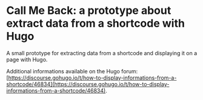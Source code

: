 # Call Me Back: a prototype about extract data from a shortcode with Hugo

A small prototype for extracting data from a shortcode and displaying it on a page with Hugo.

Additional informations available on the Hugo forum: [https://discourse.gohugo.io/t/how-to-display-informations-from-a-shortcode/46834](https://discourse.gohugo.io/t/how-to-display-informations-from-a-shortcode/46834).

